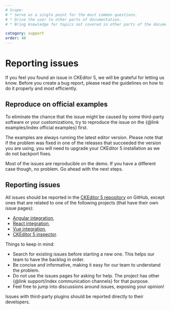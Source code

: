 ```yaml
---
# Scope:
# * Serve as a single point for the most common questions.
# * Drive the user to other parts of documentation.
# * Bring knowledge for topics not covered in other parts of the documentation.

category: support
order: 40
---
```


# Reporting issues

If you feel you found an issue in CKEditor&nbsp;5, we will be grateful for letting us know. Before you create a bug report, please read the guidelines on how to do it properly and most efficiently.

## Reproduce on official examples

To eliminate the chance that the issue might be caused by some third-party software or your customizations, try to reproduce the issue on the {@link examples/index official examples} first.

The examples are always running the latest editor version. Please note that if the problem was fixed in one of the releases that succeeded the version you are using, you will need to upgrade your CKEditor&nbsp;5 installation as we do not backport fixes.

Most of the issues are reproducible on the demo. If you have a different case though, no problem. Go ahead with the next steps.

## Reporting issues

All issues should be reported in the [CKEditor&nbsp;5 repository](https://github.com/ckeditor/ckeditor5/issues) on GitHub, except ones that are related to one of the following projects (that have their own issue pages):

* [Angular integration](https://github.com/ckeditor/ckeditor5-angular),
* [React integration](https://github.com/ckeditor/ckeditor5-react),
* [Vue integration](https://github.com/ckeditor/ckeditor5-vue),
* [CKEditor&nbsp;5 inspector](https://github.com/ckeditor/ckeditor5-inspector).

Things to keep in mind:

* Search for existing issues before starting a new one. This helps our team to have the backlog in order.
* Be concise and informative, making it easy for our team to understand the problem.
* Do not use the issues pages for asking for help. The project has other {@link support/index communication channels} for that purpose.
* Feel free to jump into discussions around issues, exposing your opinion!

Issues with third-party plugins should be reported directly to their developers.

